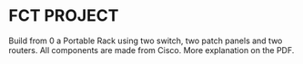 # FCT PROJECT 
Build from 0 a Portable Rack using two switch, two patch panels and two routers.
All components are made from Cisco.
More explanation on the PDF.